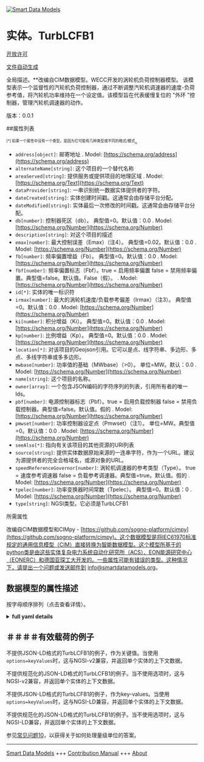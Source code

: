 <!-- 10-Header -->  
[![Smart Data Models](https://smartdatamodels.org/wp-content/uploads/2022/01/SmartDataModels_logo.png "Logo")](https://smartdatamodels.org)  
实体。TurbLCFB1  
============<!-- /10-Header -->  
<!-- 15-License -->  
[开放许可](https://github.com/smart-data-models//dataModel.EnergyCIM/blob/master/TurbLCFB1/LICENSE.md)  
[文件自动生成](https://docs.google.com/presentation/d/e/2PACX-1vTs-Ng5dIAwkg91oTTUdt8ua7woBXhPnwavZ0FxgR8BsAI_Ek3C5q97Nd94HS8KhP-r_quD4H0fgyt3/pub?start=false&loop=false&delayms=3000#slide=id.gb715ace035_0_60)  
<!-- /15-License -->  
<!-- 20-Description -->  
全局描述。**改编自CIM数据模型。WECC开发的涡轮机负荷控制器模型。  该模型表示一个监督性的汽轮机负荷控制器，通过不断调整汽轮机调速器的速度-负荷参考值，将汽轮机功率维持在一个设定值。该模型旨在代表缓慢复位的 "外环 "控制器，管理汽轮机调速器的动作。  
版本：0.0.1  
<!-- /20-Description -->  
<!-- 30-PropertiesList -->  

##属性列表  

<sup><sub>[*] 如果一个属性中没有一个类型，是因为它可能有几种类型或不同的格式/模式</sub></sup>。  
- `address[object]`: 邮寄地址  . Model: [https://schema.org/address](https://schema.org/address)- `alternateName[string]`: 这个项目的一个替代名称  - `areaServed[string]`: 提供服务或提供项目的地理区域  . Model: [https://schema.org/Text](https://schema.org/Text)- `dataProvider[string]`: 一串识别统一数据实体提供者的字符。  - `dateCreated[string]`: 实体创建时间戳。这通常会由存储平台分配。  - `dateModified[string]`: 实体最后一次修改的时间戳。这通常会由存储平台分配。  - `db[number]`: 控制器死区（db）。  典型值=0。默认值：0.0  . Model: [https://schema.org/Number](https://schema.org/Number)- `description[string]`: 对这个项目的描述  - `emax[number]`: 最大控制误差（Emax）（注4）。  典型值=0.02。默认值：0.0  . Model: [https://schema.org/Number](https://schema.org/Number)- `fb[number]`: 频率偏置增益（Fb）。  典型值=0。默认值：0.0  . Model: [https://schema.org/Number](https://schema.org/Number)- `fbf[number]`: 频率偏置标志（Fbf）。true = 启用频率偏置 false = 禁用频率偏置。典型值=false。默认值。False（假）。  . Model: [https://schema.org/Number](https://schema.org/Number)- `id[*]`: 实体的唯一标识符  - `irmax[number]`: 最大的涡轮机速度/负载参考偏差（Irmax）（注3）。  典型值=0。默认值：0.0  . Model: [https://schema.org/Number](https://schema.org/Number)- `ki[number]`: 积分增益（Ki）。  典型值=0。默认值：0.0  . Model: [https://schema.org/Number](https://schema.org/Number)- `kp[number]`: 比例增益（Kp）。  典型值=0。默认值：0.0  . Model: [https://schema.org/Number](https://schema.org/Number)- `location[*]`: 对该项目的Geojson引用。它可以是点、线字符串、多边形、多点、多线字符串或多多边形。  - `mwbase[number]`: 功率值的基础（MWbase）（>0）。  单位=MW。默认：0.0  . Model: [https://schema.org/Number](https://schema.org/Number)- `name[string]`: 这个项目的名称。  - `owner[array]`: 一个包含JSON编码的字符序列的列表，引用所有者的唯一Ids。  - `pbf[number]`: 电源控制器标志（Pbf）。true = 启用负载控制器 false = 禁用负载控制器。典型值=false。默认值。假的  . Model: [https://schema.org/Number](https://schema.org/Number)- `pmwset[number]`: 功率控制器设定点（Pmwset）（注1）。  单位=MW。典型值=0。默认值：0.0  . Model: [https://schema.org/Number](https://schema.org/Number)- `seeAlso[*]`: 指向有关该项目的其他资源的URI列表  - `source[string]`: 提供实体数据原始来源的一连串字符，作为一个URL。建议为源提供者的完全合格域名，或源对象的URL。  - `speedReferenceGovernor[number]`: 涡轮机调速器的参考类型（Type）。 true = 速度参考调速器 false = 负载参考调速器。典型值=true。默认值。假的  . Model: [https://schema.org/Number](https://schema.org/Number)- `tpelec[number]`: 功率变换器时间常数（Tpelec）。  典型值=0。默认值：0  . Model: [https://schema.org/Number](https://schema.org/Number)- `type[string]`: NGSI类型。它必须是TurbLCFB1  <!-- /30-PropertiesList -->  
<!-- 35-RequiredProperties -->  
所需属性  
<!-- /35-RequiredProperties -->  
<!-- 40-RequiredProperties -->  
改编自CIM数据模型和CIMpy - [https://github.com/sogno-platform/cimpy](https://github.com/sogno-platform/cimpy)。这个数据模型是将IEC61970标准规定的通用信息模型（CIM）直接转换为智能数据模型。这个模型所基于的python类是由这些实体复杂电力系统自动化研究所（ACS）、EON能源研究中心（EONERC）和德国亚琛工大开发的。一些属性可能有错误的类型。这种情况下，请提出一个问题或发送邮件到 info@smartdatamodels.org。  
<!-- /40-RequiredProperties -->  
<!-- 50-DataModelHeader -->  
## 数据模型的属性描述  
按字母顺序排列（点击查看详情）。  
<!-- /50-DataModelHeader -->  
<!-- 60-ModelYaml -->  
<details><summary><strong>full yaml details</strong></summary>    
```yaml  
TurbLCFB1:    
  description: 'Adapted from CIM data models. Turbine Load Controller model developed in the WECC.  This model represents a supervisory turbine load controller that acts to maintain turbine power at a set value by continuous adjustment of the turbine governor speed-load reference. This model is intended to represent slow reset ''outer loop'' controllers managing the action of the turbine governor.'    
  properties:    
    address:    
      description: 'The mailing address'    
      properties:    
        addressCountry:    
          description: 'Property. The country. For example, Spain. Model:''https://schema.org/addressCountry'''    
          type: string    
        addressLocality:    
          description: 'Property. The locality in which the street address is, and which is in the region. Model:''https://schema.org/addressLocality'''    
          type: string    
        addressRegion:    
          description: 'Property. The region in which the locality is, and which is in the country. Model:''https://schema.org/addressRegion'''    
          type: string    
        postOfficeBoxNumber:    
          description: 'Property. The post office box number for PO box addresses. For example, 03578. Model:''https://schema.org/postOfficeBoxNumber'''    
          type: string    
        postalCode:    
          description: 'Property. The postal code. For example, 24004. Model:''https://schema.org/https://schema.org/postalCode'''    
          type: string    
        streetAddress:    
          description: 'Property. The street address. Model:''https://schema.org/streetAddress'''    
          type: string    
      type: object    
      x-ngsi:    
        model: https://schema.org/address    
        type: Property    
    alternateName:    
      description: 'An alternative name for this item'    
      type: string    
      x-ngsi:    
        type: Property    
    areaServed:    
      description: 'The geographic area where a service or offered item is provided'    
      type: string    
      x-ngsi:    
        model: https://schema.org/Text    
        type: Property    
    dataProvider:    
      description: 'A sequence of characters identifying the provider of the harmonised data entity.'    
      type: string    
      x-ngsi:    
        type: Property    
    dateCreated:    
      description: 'Entity creation timestamp. This will usually be allocated by the storage platform.'    
      format: date-time    
      type: string    
      x-ngsi:    
        type: Property    
    dateModified:    
      description: 'Timestamp of the last modification of the entity. This will usually be allocated by the storage platform.'    
      format: date-time    
      type: string    
      x-ngsi:    
        type: Property    
    db:    
      description: 'Controller dead band (db).  Typical Value = 0. Default: 0.0'    
      type: number    
      x-ngsi:    
        model: https://schema.org/Number    
        type: Property    
    description:    
      description: 'A description of this item'    
      type: string    
      x-ngsi:    
        type: Property    
    emax:    
      description: 'Maximum control error (Emax) (note 4).  Typical Value = 0.02. Default: 0.0'    
      type: number    
      x-ngsi:    
        model: https://schema.org/Number    
        type: Property    
    fb:    
      description: 'Frequency bias gain (Fb).  Typical Value = 0. Default: 0.0'    
      type: number    
      x-ngsi:    
        model: https://schema.org/Number    
        type: Property    
    fbf:    
      description: 'Frequency bias flag (Fbf). true = enable frequency bias false = disable frequency bias. Typical Value = false. Default: False'    
      type: number    
      x-ngsi:    
        model: https://schema.org/Number    
        type: Property    
    id:    
      anyOf: &turblcfb1_-_properties_-_owner_-_items_-_anyof    
        - description: 'Property. Identifier format of any NGSI entity'    
          maxLength: 256    
          minLength: 1    
          pattern: ^[\w\-\.\{\}\$\+\*\[\]`|~^@!,:\\]+$    
          type: string    
        - description: 'Property. Identifier format of any NGSI entity'    
          format: uri    
          type: string    
      description: 'Unique identifier of the entity'    
      x-ngsi:    
        type: Property    
    irmax:    
      description: 'Maximum turbine speed/load reference bias (Irmax) (note 3).  Typical Value = 0. Default: 0.0'    
      type: number    
      x-ngsi:    
        model: https://schema.org/Number    
        type: Property    
    ki:    
      description: 'Integral gain (Ki).  Typical Value = 0. Default: 0.0'    
      type: number    
      x-ngsi:    
        model: https://schema.org/Number    
        type: Property    
    kp:    
      description: 'Proportional gain (Kp).  Typical Value = 0. Default: 0.0'    
      type: number    
      x-ngsi:    
        model: https://schema.org/Number    
        type: Property    
    location:    
      description: 'Geojson reference to the item. It can be Point, LineString, Polygon, MultiPoint, MultiLineString or MultiPolygon'    
      oneOf:    
        - description: 'Geoproperty. Geojson reference to the item. Point'    
          properties:    
            bbox:    
              items:    
                type: number    
              minItems: 4    
              type: array    
            coordinates:    
              items:    
                type: number    
              minItems: 2    
              type: array    
            type:    
              enum:    
                - Point    
              type: string    
          required:    
            - type    
            - coordinates    
          title: 'GeoJSON Point'    
          type: object    
        - description: 'Geoproperty. Geojson reference to the item. LineString'    
          properties:    
            bbox:    
              items:    
                type: number    
              minItems: 4    
              type: array    
            coordinates:    
              items:    
                items:    
                  type: number    
                minItems: 2    
                type: array    
              minItems: 2    
              type: array    
            type:    
              enum:    
                - LineString    
              type: string    
          required:    
            - type    
            - coordinates    
          title: 'GeoJSON LineString'    
          type: object    
        - description: 'Geoproperty. Geojson reference to the item. Polygon'    
          properties:    
            bbox:    
              items:    
                type: number    
              minItems: 4    
              type: array    
            coordinates:    
              items:    
                items:    
                  items:    
                    type: number    
                  minItems: 2    
                  type: array    
                minItems: 4    
                type: array    
              type: array    
            type:    
              enum:    
                - Polygon    
              type: string    
          required:    
            - type    
            - coordinates    
          title: 'GeoJSON Polygon'    
          type: object    
        - description: 'Geoproperty. Geojson reference to the item. MultiPoint'    
          properties:    
            bbox:    
              items:    
                type: number    
              minItems: 4    
              type: array    
            coordinates:    
              items:    
                items:    
                  type: number    
                minItems: 2    
                type: array    
              type: array    
            type:    
              enum:    
                - MultiPoint    
              type: string    
          required:    
            - type    
            - coordinates    
          title: 'GeoJSON MultiPoint'    
          type: object    
        - description: 'Geoproperty. Geojson reference to the item. MultiLineString'    
          properties:    
            bbox:    
              items:    
                type: number    
              minItems: 4    
              type: array    
            coordinates:    
              items:    
                items:    
                  items:    
                    type: number    
                  minItems: 2    
                  type: array    
                minItems: 2    
                type: array    
              type: array    
            type:    
              enum:    
                - MultiLineString    
              type: string    
          required:    
            - type    
            - coordinates    
          title: 'GeoJSON MultiLineString'    
          type: object    
        - description: 'Geoproperty. Geojson reference to the item. MultiLineString'    
          properties:    
            bbox:    
              items:    
                type: number    
              minItems: 4    
              type: array    
            coordinates:    
              items:    
                items:    
                  items:    
                    items:    
                      type: number    
                    minItems: 2    
                    type: array    
                  minItems: 4    
                  type: array    
                type: array    
              type: array    
            type:    
              enum:    
                - MultiPolygon    
              type: string    
          required:    
            - type    
            - coordinates    
          title: 'GeoJSON MultiPolygon'    
          type: object    
      x-ngsi:    
        type: Geoproperty    
    mwbase:    
      description: 'Base for power values (MWbase) (>0).  Unit = MW. Default: 0.0'    
      type: number    
      x-ngsi:    
        model: https://schema.org/Number    
        type: Property    
    name:    
      description: 'The name of this item.'    
      type: string    
      x-ngsi:    
        type: Property    
    owner:    
      description: 'A List containing a JSON encoded sequence of characters referencing the unique Ids of the owner(s)'    
      items:    
        anyOf: *turblcfb1_-_properties_-_owner_-_items_-_anyof    
        description: 'Property. Unique identifier of the entity'    
      type: array    
      x-ngsi:    
        type: Property    
    pbf:    
      description: 'Power controller flag (Pbf). true = enable load controller false = disable load controller. Typical Value = false. Default: False'    
      type: number    
      x-ngsi:    
        model: https://schema.org/Number    
        type: Property    
    pmwset:    
      description: 'Power controller setpoint (Pmwset) (note 1).  Unit = MW. Typical Value = 0. Default: 0.0'    
      type: number    
      x-ngsi:    
        model: https://schema.org/Number    
        type: Property    
    seeAlso:    
      description: 'list of uri pointing to additional resources about the item'    
      oneOf:    
        - items:    
            format: uri    
            type: string    
          minItems: 1    
          type: array    
        - format: uri    
          type: string    
      x-ngsi:    
        type: Property    
    source:    
      description: 'A sequence of characters giving the original source of the entity data as a URL. Recommended to be the fully qualified domain name of the source provider, or the URL to the source object.'    
      type: string    
      x-ngsi:    
        type: Property    
    speedReferenceGovernor:    
      description: 'Type of turbine governor reference (Type). true = speed reference governor false = load reference governor. Typical Value = true. Default: False'    
      type: number    
      x-ngsi:    
        model: https://schema.org/Number    
        type: Property    
    tpelec:    
      description: 'Power transducer time constant (Tpelec).  Typical Value = 0. Default: 0'    
      type: number    
      x-ngsi:    
        model: https://schema.org/Number    
        type: Property    
    type:    
      description: 'NGSI type. It has to be TurbLCFB1'    
      enum:    
        - TurbLCFB1    
      type: string    
      x-ngsi:    
        type: Property    
  required: []    
  type: object    
  x-derived-from: ""    
  x-disclaimer: 'Redistribution and use in source and binary forms, with or without modification, are permitted  provided that the license conditions are met. Copyleft (c) 2021 Contributors to Smart Data Models Program'    
  x-license-url: https://github.com/smart-data-models/dataModel.EnergyCIM/blob/master/TurbLCFB1/LICENSE.md    
  x-model-schema: https://smart-data-models.github.io/dataModels.CIMEnergyClasses/TurbLCFB1/schema.json    
  x-model-tags: ""    
  x-version: 0.0.1    
```  
</details>    
<!-- /60-ModelYaml -->  
<!-- 70-MiddleNotes -->  
<!-- /70-MiddleNotes -->  
<!-- 80-Examples -->  
## ＃＃＃＃有效载荷的例子  
不提供JSON-LD格式的TurbLCFB1的例子，作为关键值。当使用`options=keyValues`时，这与NGSI-v2兼容，并返回单个实体的上下文数据。  
不提供规范化的JSON-LD格式的TurbLCFB1的例子。当不使用选项时，这与NGSI-v2兼容，并返回单个实体的上下文数据。  
不提供JSON-LD格式的TurbLCFB1的例子，作为key-values。当使用`options=keyValues`时，这与NGSI-LD兼容，并返回单个实体的上下文数据。  
不提供规范化的JSON-LD格式的TurbLCFB1的例子。当不使用选项时，这与NGSI-LD兼容，并返回单个实体的上下文数据。  
<!-- /80-Examples -->  
<!-- 90-FooterNotes -->  
<!-- /90-FooterNotes -->  
<!-- 95-Units -->  
参见[常见问题10](https://smartdatamodels.org/index.php/faqs/)，以获得关于如何处理量级单位的答案。  
<!-- /95-Units -->  
<!-- 97-LastFooter -->  
---  
[Smart Data Models](https://smartdatamodels.org) +++ [Contribution Manual](https://bit.ly/contribution_manual) +++ [About](https://bit.ly/Introduction_SDM)<!-- /97-LastFooter -->  
